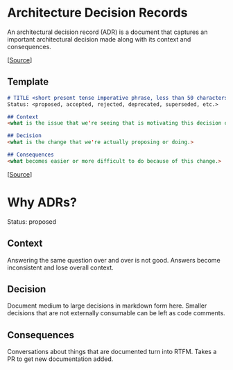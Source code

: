 # Architecture Decision Records

An architectural decision record (ADR) is a document that captures an important architectural decision made along with its context and consequences.

[[Source](https://github.com/joelparkerhenderson/architecture_decision_record)]


## Template

```markdown
# TITLE <short present tense imperative phrase, less than 50 characters, like a git commit message.>
Status: <proposed, accepted, rejected, deprecated, superseded, etc.>

## Context
<what is the issue that we're seeing that is motivating this decision or change.>

## Decision
<what is the change that we're actually proposing or doing.>

## Consequences
<what becomes easier or more difficult to do because of this change.>
```

[[Source](https://github.com/joelparkerhenderson/architecture_decision_record/blob/master/adr_template_by_michael_nygard.md)]

# Why ADRs?
Status: proposed

## Context
Answering the same question over and over is not good.
Answers become inconsistent and lose overall context.

## Decision
Document medium to large decisions in markdown form here.
Smaller decisions that are not externally consumable can be left as code comments.

## Consequences
Conversations about things that are documented turn into RTFM.
Takes a PR to get new documentation added.
